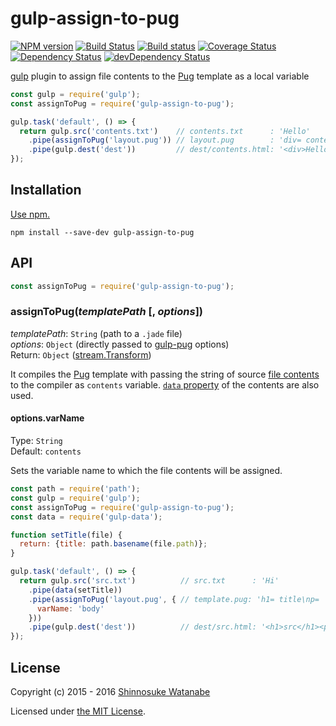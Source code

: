 # gulp-assign-to-pug

[![NPM version](https://img.shields.io/npm/v/gulp-assign-to-pug.svg)](https://www.npmjs.com/package/gulp-assign-to-pug)
[![Build Status](https://travis-ci.org/shinnn/gulp-assign-to-pug.svg?branch=master)](https://travis-ci.org/shinnn/gulp-assign-to-pug)
[![Build status](https://ci.appveyor.com/api/projects/status/an9bqn2br7bw23nl/branch/master?svg=true)](https://ci.appveyor.com/project/ShinnosukeWatanabe/gulp-assign-to-pug/branch/master)
[![Coverage Status](https://coveralls.io/repos/github/shinnn/gulp-assign-to-pug/badge.svg?branch=master)](https://coveralls.io/github/shinnn/gulp-assign-to-pug?branch=master)
[![Dependency Status](https://david-dm.org/shinnn/gulp-assign-to-pug.svg)](https://david-dm.org/shinnn/gulp-assign-to-pug)
[![devDependency Status](https://david-dm.org/shinnn/gulp-assign-to-pug/dev-status.svg)](https://david-dm.org/shinnn/gulp-assign-to-pug#info=devDependencies)

[gulp](https://github.com/gulpjs/gulp) plugin to assign file contents to the [Pug](http://jade-lang.com/) template as a local variable

```javascript
const gulp = require('gulp');
const assignToPug = require('gulp-assign-to-pug');

gulp.task('default', () => {
  return gulp.src('contents.txt')    // contents.txt      : 'Hello'
    .pipe(assignToPug('layout.pug')) // layout.pug        : 'div= contents'
    .pipe(gulp.dest('dest'))         // dest/contents.html: '<div>Hello</div>'
});
```

## Installation

[Use npm.](https://docs.npmjs.com/cli/install)

```
npm install --save-dev gulp-assign-to-pug
```

## API

```javascript
const assignToPug = require('gulp-assign-to-pug');
```

### assignToPug(*templatePath* [, *options*])

*templatePath*: `String` (path to a `.jade` file)  
*options*: `Object` (directly passed to [gulp-pug](https://github.com/jamen/gulp-pug) options)  
Return: `Object` ([stream.Transform](https://nodejs.org/api/stream.html#stream_class_stream_transform))

It compiles the [Pug](https://github.com/pugjs/pug) template with passing the string of source [file contents](https://github.com/gulpjs/vinyl#optionscontents) to the compiler as `contents` variable. [`data` property](https://github.com/jamen/gulp-pug#pugoptions) of the contents are also used.

#### options.varName

Type: `String`  
Default: `contents`

Sets the variable name to which the file contents will be assigned.

```javascript
const path = require('path');
const gulp = require('gulp');
const assignToPug = require('gulp-assign-to-pug');
const data = require('gulp-data');

function setTitle(file) {
  return: {title: path.basename(file.path)};
}

gulp.task('default', () => {
  return gulp.src('src.txt')          // src.txt      : 'Hi'
    .pipe(data(setTitle)) 
    .pipe(assignToPug('layout.pug', { // template.pug: 'h1= title\np=  body'
      varName: 'body'
    })) 
    .pipe(gulp.dest('dest'))          // dest/src.html: '<h1>src</h1><p>Hi</p>'
});
```

## License

Copyright (c) 2015 - 2016 [Shinnosuke Watanabe](https://github.com/shinnn)

Licensed under [the MIT License](./LICENSE).
